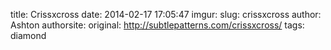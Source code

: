 title: Crissxcross
date: 2014-02-17 17:05:47
imgur: 
slug: crissxcross
author: Ashton
authorsite: 
original: http://subtlepatterns.com/crissxcross/
tags: diamond
